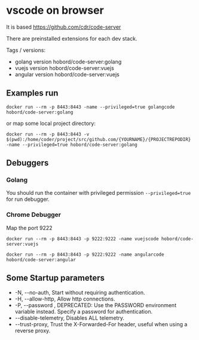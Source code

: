 # vscode on browser

It is based https://github.com/cdr/code-server

There are preinstalled extensions for each dev stack.

Tags / versions:

- golang version hobord/code-server:golang
- vuejs version hobord/code-server:vuejs
- angular version hobord/code-server:vuejs

## Examples run

```
docker run --rm -p 8443:8443 -name --privileged=true golangcode hobord/code-server:golang
```

or map some local project directory:
```
docker run --rm -p 8443:8443 -v $(pwd):/home/coder/project/src/github.com/{YOURNAME}/{PROJECTREPODIR} -name --privileged=true hobord/code-server:golang
```

## Debuggers

### Golang
  You should run the container with privileged permission ```--privileged=true``` for run debugger.

### Chrome Debugger
  Map the port 9222
  ```
  docker run --rm -p 8443:8443 -p 9222:9222 -name vuejscode hobord/code-server:vuejs

  docker run --rm -p 8443:8443 -p 9222:9222 -name angularcode hobord/code-server:angular
  ```
## Some Startup parameters

- -N, --no-auth,  Start without requiring authentication.
- -H, --allow-http, Allow http connections.
- -P, --password <value>, DEPRECATED: Use the PASSWORD environment variable instead. Specify a password for authentication.
- --disable-telemetry, Disables ALL telemetry.
- --trust-proxy, Trust the X-Forwarded-For header, useful when using a reverse proxy.